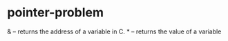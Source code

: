 # pointer-problem


& – returns the address of a variable in C. * – returns the value of a variable
